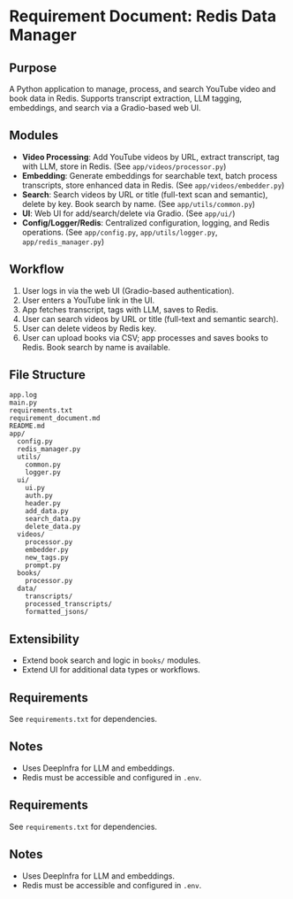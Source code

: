 # Requirement Document: Redis Data Manager

## Purpose
A Python application to manage, process, and search YouTube video and book data in Redis. Supports transcript extraction, LLM tagging, embeddings, and search via a Gradio-based web UI.

## Modules
- **Video Processing**: Add YouTube videos by URL, extract transcript, tag with LLM, store in Redis. (See `app/videos/processor.py`)
- **Embedding**: Generate embeddings for searchable text, batch process transcripts, store enhanced data in Redis. (See `app/videos/embedder.py`)
- **Search**: Search videos by URL or title (full-text scan and semantic), delete by key. Book search by name. (See `app/utils/common.py`)
- **UI**: Web UI for add/search/delete via Gradio. (See `app/ui/`)
- **Config/Logger/Redis**: Centralized configuration, logging, and Redis operations. (See `app/config.py`, `app/utils/logger.py`, `app/redis_manager.py`)

## Workflow
1. User logs in via the web UI (Gradio-based authentication).
2. User enters a YouTube link in the UI.
3. App fetches transcript, tags with LLM, saves to Redis.
4. User can search videos by URL or title (full-text and semantic search).
5. User can delete videos by Redis key.
6. User can upload books via CSV; app processes and saves books to Redis. Book search by name is available.

## File Structure
```
app.log
main.py
requirements.txt
requirement_document.md
README.md
app/
  config.py
  redis_manager.py
  utils/
    common.py
    logger.py
  ui/
    ui.py
    auth.py
    header.py
    add_data.py
    search_data.py
    delete_data.py
  videos/
    processor.py
    embedder.py
    new_tags.py
    prompt.py
  books/
    processor.py
  data/
    transcripts/
    processed_transcripts/
    formatted_jsons/
```

## Extensibility
- Extend book search and logic in `books/` modules.
- Extend UI for additional data types or workflows.

## Requirements
See `requirements.txt` for dependencies.

## Notes
- Uses DeepInfra for LLM and embeddings.
- Redis must be accessible and configured in `.env`.

## Requirements
See `requirements.txt` for dependencies.

## Notes
- Uses DeepInfra for LLM and embeddings.
- Redis must be accessible and configured in `.env`.
